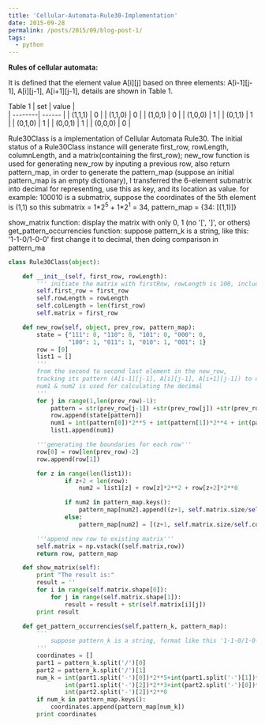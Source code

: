 ```yaml
---
title: 'Cellular-Automata-Rule30-Implementation'
date: 2015-09-28
permalink: /posts/2015/09/blog-post-1/
tags:
  - python
---
```

**Rules of cellular automata:** 

It is defined that the element value A[i][j] based on three elements: A[i-1][j-1], A[i][j-1], A[i+1][j-1], details are shown in Table 1. 

Table 1
| set     | value  |   
| --------| ------ | 
| (1,1,1) | 0   | 
| (1,1,0) | 0   | 
| (1,0,1) | 0  |
| (1,0,0)  | 1  | 
| (0,1,1)    | 1   | 
| (0,1,0)     | 1   | 
| (0,0,1)    | 1   | 
| (0,0,0)    | 0   | 


Rule30Class is a implementation of Cellular Automata Rule30.
The initial status of a Rule30Class instance will generate first_row, rowLength,
columnLength, and a matrix(containing the first_row);
new_row function is used for generating new_row by inputing a previous row, also return
pattern_map, in order to generate the pattern_map
(suppose an initial pattern_map is an empty dictionary), I transferred the 6-element submatrix
into decimal for representing, use this as key, and its location as value.
for example:  100010    is a submatrix, suppose the coordinates of the 5th element is (1,1)
            so this submatrix = 1\*2<sup>5</sup> + 1\*2<sup>1</sup> = 34,
            pattern_map = {34: [(1,1)]}

show_matrix function: display the matrix with only 0, 1 (no '[', ']', or others)
get_pattern_occurrencies function: suppose pattern_k is a string, like this: '1-1-0/1-0-0'
first change it to decimal, then doing comparison in pattern_ma
```python
class Rule30Class(object):

    def __init__(self, first_row, rowLength):
        ''' initiate the matrix with firstRow, rowLength is 100, including the 1st row'''
        self.first_row = first_row
        self.rowLength = rowLength
        self.colLength = len(first_row)
        self.matrix = first_row

    def new_row(self, object, prev_row, pattern_map):
        state = {"111": 0, "110": 0, "101": 0, "000": 0,
                 "100": 1, "011": 1, "010": 1, "001": 1}
        row = [0]
        list1 = []
        '''
        from the second to second last element in the new_row,
        tracking its pattern (A[i-1][j-1], A[i][j-1], A[i+1][j-1]) to determine this one,
        num1 & num2 is used for calculating the decimal
        '''
        for j in range(1,len(prev_row)-1):
            pattern = str(prev_row[j-1]) +str(prev_row[j]) +str(prev_row[j+1])
            row.append(state[pattern])
            num1 = int(pattern[0])*2**5 + int(pattern[1])*2**4 + int(pattern[2])*2**3 + state[pattern]*2**1
            list1.append(num1)

        '''generating the boundaries for each row'''
        row[0] = row[len(prev_row)-2]
        row.append(row[1])

        for z in range(len(list1)):
                if z+2 < len(row):
                    num2 = list1[z] + row[z]*2**2 + row[z+2]*2**0

                if num2 in pattern_map.keys():
                    pattern_map[num2].append((z+1, self.matrix.size/self.colLength))
                else:
                    pattern_map[num2] = [(z+1, self.matrix.size/self.colLength)]

        '''append new row to existing matrix'''
        self.matrix = np.vstack((self.matrix,row))
        return row, pattern_map

    def show_matrix(self):
        print "The result is:"
        result = ''
        for i in range(self.matrix.shape[0]):
            for j in range(self.matrix.shape[1]):
                result = result + str(self.matrix[i][j])
        print result

    def get_pattern_occurrencies(self,pattern_k, pattern_map):
        '''
            suppose pattern_k is a string, format like this '1-1-0/1-0-0'
        '''
        coordinates = []
        part1 = pattern_k.split('/')[0]
        part2 = pattern_k.split('/')[1]
        num_k = int(part1.split('-')[0])*2**5+int(part1.split('-')[1])*2**4+\
                int(part1.split('-')[2])*2**3+int(part2.split('-')[0])*2**2+int(part2.split('-')[1])*2**1+\
                int(part2.split('-')[2])*2**0
        if num_k in pattern_map.keys():
            coordinates.append(pattern_map[num_k])
        print coordinates

```